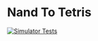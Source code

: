 # Nand To Tetris

[![Simulator Tests](https://github.com/vancanhuit/nand2tetris/actions/workflows/hardware-simulator-test.yaml/badge.svg)](https://github.com/vancanhuit/nand2tetris/actions/workflows/hardware-simulator-test.yaml)
